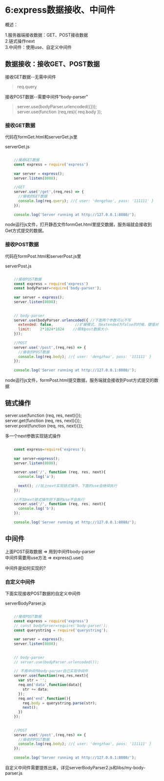 # 6:express数据接收、中间件

概述：  

1.服务器端接收数据：GET、POST接收数据  
2.链式操作next  
3.中间件：使用use、自定义中间件

## 数据接收：接收GET、POST数据

接收GET数据--无需中间件
  
>req.query

接收POST数据--需要中间件"body-parser"  

>server.use(bodyParser.urlencoded({}));  
>server.use(function (req,res){
  req.body
});

### 接收GET数据  

代码在formGet.html和serverGet.js里  

serverGet.js  

```js

	//接收GET数据
	const express = require('express')
	
	var server = express();
	server.listen(8088);
	
	//GET
	server.use('/get',(req,res) => {
	  //接收的GET数据
	  console.log(req.query); //{ user: 'dengzhao', pass: '111111' }
	});
	
	console.log('Server running at http://127.0.0.1:8088/');
```

node运行js文件，打开静态文件formGet.html里提交数据，服务端就会接收到Get方式提交的数据。  

### 接收POST数据  

代码在formPost.html和serverPost.js里  

serverPost.js  

```js

	//接收POST数据
	const express = require('express')
	const bodyParser=require('body-parser');
	
	var server = express();
	server.listen(8088);
	
	
	// body-parser
	server.use(bodyParser.urlencoded({ //下面两个参数可以不写
	  extended: false,     		//扩展模式，当extended为false的时候，键值对中的值就为'String'或'Array'形式，为true的时候，则可为任何数据类型
	  limit:    2*1024*1024    //限制post数据大小
	}));
	
	//POST
	server.use('/post',(req,res) => {
	  //接收的POST数据
	  console.log(req.body); //{ user: 'dengzhao', pass: '111111' }
	});
	
	console.log('Server running at http://127.0.0.1:8088/');
```  

node运行js文件，formPost.html提交数据，服务端就会接收到Post方式提交的数据  

## 链式操作  

server.use(function (req, res, next){});  
server.get(function (req, res, next){});  
server.post(function (req, res, next){});  

多一个next参数实现链式操作  

```js

	const express=require('express');
	
	var server=express();
	server.listen(8088);
	
	server.use('/', function (req, res, next){
	  console.log('a');
	
	  next(); //加上next实现链式操作，下面的use会继续执行
	});
	
	//不加next链式操作则下面的use不会执行
	server.use('/', function (req, res, next){
	  console.log('b');
	});
	
	console.log('Server running at http://127.0.0.1:8088/');
```

## 中间件  

上面POST获取数据 => 用到中间件body-parser  
中间件需要用use方法 => express().use()  

中间件是如何实现的?  

### 自定义中间件  

下面实现接收POST数据的自定义中间件  

serverBodyParser.js
```js

	//接收POST数据
	const express = require('express')
	// const bodyParser=require('body-parser');
	const querystring = require('querystring');
	
	var server = express();
	server.listen(8088);
	
	
	// body-parser
	// server.use(bodyParser.urlencoded());
	
	// 不用中间件body-parser自己实现中间件
	server.use(function(req,res,next){
	  var str = '';
	  req.on('data',function(data){
	    str += data;
	  });
	  req.on('end',function(){
	    req.body = querystring.parse(str);
	    next();
	  })
	});
	
	
	//POST
	server.use('/post',(req,res) => {
	  //接收的POST数据
	  console.log(req.body); //{ user: 'dengzhao', pass: '111111' }
	});
	
	console.log('Server running at http://127.0.0.1:8088/');
```

自定义中间件需要提炼出来，详见serverBodyParser2.js和libs/my-body-parser.js



